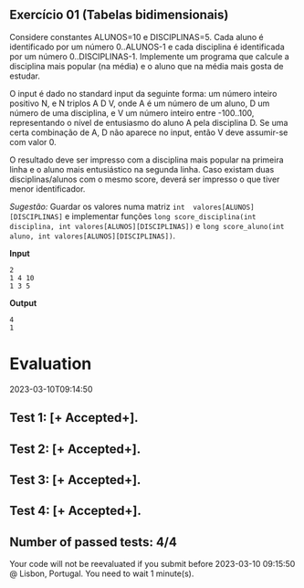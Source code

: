## Exercício 01 (Tabelas bidimensionais)

Considere constantes ALUNOS=10 e DISCIPLINAS=5.  Cada aluno é identificado por um número 0..ALUNOS-1 e cada disciplina é identificada por um número 0..DISCIPLINAS-1.  Implemente um programa que calcule a disciplina mais popular (na média) e o aluno que na média mais gosta de estudar.

O input é dado no standard input da seguinte forma: um número inteiro positivo N, e N triplos A D V, onde A é um número de um aluno, D um número de uma disciplina, e V um número inteiro entre -100..100, representando o nível de entusiasmo do aluno A pela disciplina D. Se uma certa combinação de A, D não aparece no input, então V deve assumir-se com valor 0.

O resultado deve ser impresso com a disciplina mais popular na primeira linha e o aluno mais entusiástico na segunda linha.
Caso existam duas disciplinas/alunos com o mesmo score, deverá ser impresso o que tiver menor identificador.

*Sugestão:* Guardar os valores numa matriz `int  valores[ALUNOS][DISCIPLINAS]` e implementar funções
`long score_disciplina(int disciplina, int valores[ALUNOS][DISCIPLINAS])` e `long score_aluno(int aluno, int valores[ALUNOS][DISCIPLINAS])`.

**Input**
```
2
1 4 10
1 3 5
```

**Output**
```
4
1
```


# Evaluation

2023-03-10T09:14:50

## Test 1: [+ Accepted+].
## Test 2: [+ Accepted+].
## Test 3: [+ Accepted+].
## Test 4: [+ Accepted+].


## Number of passed tests: 4/4


Your code will not be reevaluated if you submit before 2023-03-10 09:15:50 @ Lisbon, Portugal. You need to wait 1 minute(s).

